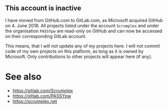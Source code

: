 This account is inactive
------------------------
I have moved from GitHub.com to GitLab.com, as Microsoft acquired GitHub on 4. June 2018. All projects listed under the account `Scrumplex` and under the organisation `PASSYpw` are read-only on GitHub and can now be accessed on their corresponding GitLab account.

This means, that I will not update any of my projects here. I will not commit code of my own projects on this platform, as long as it is owned by Microsoft. Only contributions to other projects will appear here (if any).

# See also
 * https://gitlab.com/Scrumplex
 * https://gitlab.com/PASSYpw
 * https://scrumplex.net
